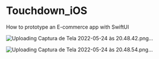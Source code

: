 # Touchdown_iOS

How to prototype an E-commerce app with SwiftUI 

![Uploading Captura de Tela 2022-05-24 às 20.48.42.png…]()

![Uploading Captura de Tela 2022-05-24 às 20.48.54.png…]()
